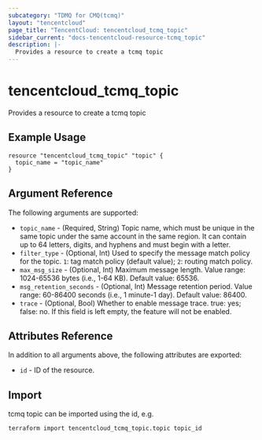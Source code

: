 ```yaml
---
subcategory: "TDMQ for CMQ(tcmq)"
layout: "tencentcloud"
page_title: "TencentCloud: tencentcloud_tcmq_topic"
sidebar_current: "docs-tencentcloud-resource-tcmq_topic"
description: |-
  Provides a resource to create a tcmq topic
---
```


# tencentcloud_tcmq_topic

Provides a resource to create a tcmq topic

## Example Usage

```hcl
resource "tencentcloud_tcmq_topic" "topic" {
  topic_name = "topic_name"
}
```

## Argument Reference

The following arguments are supported:

* `topic_name` - (Required, String) Topic name, which must be unique in the same topic under the same account in the same region. It can contain up to 64 letters, digits, and hyphens and must begin with a letter.
* `filter_type` - (Optional, Int) Used to specify the message match policy for the topic. `1`: tag match policy (default value); `2`: routing match policy.
* `max_msg_size` - (Optional, Int) Maximum message length. Value range: 1024-65536 bytes (i.e., 1-64 KB). Default value: 65536.
* `msg_retention_seconds` - (Optional, Int) Message retention period. Value range: 60-86400 seconds (i.e., 1 minute-1 day). Default value: 86400.
* `trace` - (Optional, Bool) Whether to enable message trace. true: yes; false: no. If this field is left empty, the feature will not be enabled.

## Attributes Reference

In addition to all arguments above, the following attributes are exported:

* `id` - ID of the resource.




## Import

tcmq topic can be imported using the id, e.g.

```
terraform import tencentcloud_tcmq_topic.topic topic_id
```

